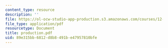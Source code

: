 ```yaml
---
content_type: resource
description: ''
file: https://ol-ocw-studio-app-production.s3.amazonaws.com/courses/12-000-solving-complex-problems-fall-2003/89e315bb6812d8b8491be47957810bfe_production.pdf
file_type: application/pdf
resourcetype: Document
title: production.pdf
uid: 89e315bb-6812-d8b8-491b-e47957810bfe
---
```


